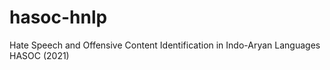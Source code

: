 # hasoc-hnlp
Hate Speech and Offensive Content Identification in Indo-Aryan Languages 
HASOC (2021)

